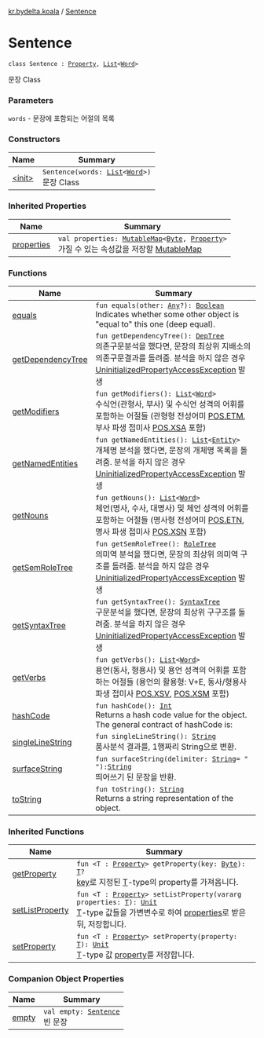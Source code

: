 [kr.bydelta.koala](../index.md) / [Sentence](./index.md)

# Sentence

`class Sentence : `[`Property`](../-property/index.md)`, `[`List`](https://kotlinlang.org/api/latest/jvm/stdlib/kotlin.collections/-list/index.html)`<`[`Word`](../-word/index.md)`>`

문장 Class

### Parameters

`words` - 문장에 포함되는 어절의 목록

### Constructors

| Name | Summary |
|---|---|
| [&lt;init&gt;](-init-.md) | `Sentence(words: `[`List`](https://kotlinlang.org/api/latest/jvm/stdlib/kotlin.collections/-list/index.html)`<`[`Word`](../-word/index.md)`>)`<br>문장 Class |

### Inherited Properties

| Name | Summary |
|---|---|
| [properties](../-property/properties.md) | `val properties: `[`MutableMap`](https://kotlinlang.org/api/latest/jvm/stdlib/kotlin.collections/-mutable-map/index.html)`<`[`Byte`](https://kotlinlang.org/api/latest/jvm/stdlib/kotlin/-byte/index.html)`, `[`Property`](../-property/index.md)`>`<br>가질 수 있는 속성값을 저장할 [MutableMap](https://kotlinlang.org/api/latest/jvm/stdlib/kotlin.collections/-mutable-map/index.html) |

### Functions

| Name | Summary |
|---|---|
| [equals](equals.md) | `fun equals(other: `[`Any`](https://kotlinlang.org/api/latest/jvm/stdlib/kotlin/-any/index.html)`?): `[`Boolean`](https://kotlinlang.org/api/latest/jvm/stdlib/kotlin/-boolean/index.html)<br>Indicates whether some other object is "equal to" this one (deep equal). |
| [getDependencyTree](get-dependency-tree.md) | `fun getDependencyTree(): `[`DepTree`](../-dep-tree/index.md)<br>의존구문분석을 했다면, 문장의 최상위 지배소의 의존구문결과를 돌려줌. 분석을 하지 않은 경우 [UninitializedPropertyAccessException](https://kotlinlang.org/api/latest/jvm/stdlib/kotlin/-uninitialized-property-access-exception/index.html) 발생 |
| [getModifiers](get-modifiers.md) | `fun getModifiers(): `[`List`](https://kotlinlang.org/api/latest/jvm/stdlib/kotlin.collections/-list/index.html)`<`[`Word`](../-word/index.md)`>`<br>수식언(관형사, 부사) 및 수식언 성격의 어휘를 포함하는 어절들 (관형형 전성어미 [POS.ETM](../-p-o-s/-e-t-m.md), 부사 파생 접미사 [POS.XSA](../-p-o-s/-x-s-a.md) 포함) |
| [getNamedEntities](get-named-entities.md) | `fun getNamedEntities(): `[`List`](https://kotlinlang.org/api/latest/jvm/stdlib/kotlin.collections/-list/index.html)`<`[`Entity`](../-entity/index.md)`>`<br>개체명 분석을 했다면, 문장의 개체명 목록을 돌려줌. 분석을 하지 않은 경우 [UninitializedPropertyAccessException](https://kotlinlang.org/api/latest/jvm/stdlib/kotlin/-uninitialized-property-access-exception/index.html) 발생 |
| [getNouns](get-nouns.md) | `fun getNouns(): `[`List`](https://kotlinlang.org/api/latest/jvm/stdlib/kotlin.collections/-list/index.html)`<`[`Word`](../-word/index.md)`>`<br>체언(명사, 수사, 대명사) 및 체언 성격의 어휘를 포함하는 어절들 (명사형 전성어미 [POS.ETN](../-p-o-s/-e-t-n.md), 명사 파생 접미사 [POS.XSN](../-p-o-s/-x-s-n.md) 포함) |
| [getSemRoleTree](get-sem-role-tree.md) | `fun getSemRoleTree(): `[`RoleTree`](../-role-tree/index.md)<br>의미역 분석을 했다면, 문장의 최상위 의미역 구조를 돌려줌. 분석을 하지 않은 경우 [UninitializedPropertyAccessException](https://kotlinlang.org/api/latest/jvm/stdlib/kotlin/-uninitialized-property-access-exception/index.html) 발생 |
| [getSyntaxTree](get-syntax-tree.md) | `fun getSyntaxTree(): `[`SyntaxTree`](../-syntax-tree/index.md)<br>구문분석을 했다면, 문장의 최상위 구구조를 돌려줌. 분석을 하지 않은 경우 [UninitializedPropertyAccessException](https://kotlinlang.org/api/latest/jvm/stdlib/kotlin/-uninitialized-property-access-exception/index.html) 발생 |
| [getVerbs](get-verbs.md) | `fun getVerbs(): `[`List`](https://kotlinlang.org/api/latest/jvm/stdlib/kotlin.collections/-list/index.html)`<`[`Word`](../-word/index.md)`>`<br>용언(동사, 형용사) 및 용언 성격의 어휘를 포함하는 어절들 (용언의 활용형: V+E, 동사/형용사 파생 접미사 [POS.XSV](../-p-o-s/-x-s-v.md), [POS.XSM](../-p-o-s/-x-s-m.md) 포함) |
| [hashCode](hash-code.md) | `fun hashCode(): `[`Int`](https://kotlinlang.org/api/latest/jvm/stdlib/kotlin/-int/index.html)<br>Returns a hash code value for the object.  The general contract of hashCode is: |
| [singleLineString](single-line-string.md) | `fun singleLineString(): `[`String`](https://kotlinlang.org/api/latest/jvm/stdlib/kotlin/-string/index.html)<br>품사분석 결과를, 1행짜리 String으로 변환. |
| [surfaceString](surface-string.md) | `fun surfaceString(delimiter: `[`String`](https://kotlinlang.org/api/latest/jvm/stdlib/kotlin/-string/index.html)` = " "): `[`String`](https://kotlinlang.org/api/latest/jvm/stdlib/kotlin/-string/index.html)<br>띄어쓰기 된 문장을 반환. |
| [toString](to-string.md) | `fun toString(): `[`String`](https://kotlinlang.org/api/latest/jvm/stdlib/kotlin/-string/index.html)<br>Returns a string representation of the object. |

### Inherited Functions

| Name | Summary |
|---|---|
| [getProperty](../-property/get-property.md) | `fun <T : `[`Property`](../-property/index.md)`> getProperty(key: `[`Byte`](https://kotlinlang.org/api/latest/jvm/stdlib/kotlin/-byte/index.html)`): `[`T`](../-property/get-property.md#T)`?`<br>[key](../-property/get-property.md#kr.bydelta.koala.Property$getProperty(kotlin.Byte)/key)로 지정된 [T](../-property/get-property.md#T)-type의 property를 가져옵니다. |
| [setListProperty](../-property/set-list-property.md) | `fun <T : `[`Property`](../-property/index.md)`> setListProperty(vararg properties: `[`T`](../-property/set-list-property.md#T)`): `[`Unit`](https://kotlinlang.org/api/latest/jvm/stdlib/kotlin/-unit/index.html)<br>[T](../-property/set-list-property.md#T)-type 값들을 가변변수로 하여 [properties](../-property/set-list-property.md#kr.bydelta.koala.Property$setListProperty(kotlin.Array((kr.bydelta.koala.Property.setListProperty.T)))/properties)로 받은 뒤, 저장합니다. |
| [setProperty](../-property/set-property.md) | `fun <T : `[`Property`](../-property/index.md)`> setProperty(property: `[`T`](../-property/set-property.md#T)`): `[`Unit`](https://kotlinlang.org/api/latest/jvm/stdlib/kotlin/-unit/index.html)<br>[T](../-property/set-property.md#T)-type 값 [property](../-property/set-property.md#kr.bydelta.koala.Property$setProperty(kr.bydelta.koala.Property.setProperty.T)/property)를 저장합니다. |

### Companion Object Properties

| Name | Summary |
|---|---|
| [empty](empty.md) | `val empty: `[`Sentence`](./index.md)<br>빈 문장 |
